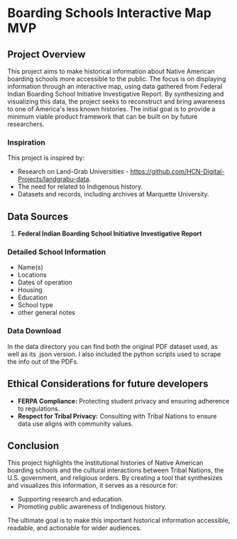 # Boarding Schools Interactive Map MVP

## Project Overview
This project aims to make historical information about Native American boarding schools more accessible to the public. The focus is on displaying information through an interactive map, using data gathered from Federal Indian Boarding School Initiative Investigative Report. By synthesizing and visualizing this data, the project seeks to reconstruct and bring awareness to one of America's less known histories. The initial goal is to provide a minimum viable product framework that can be built on by future researchers.

### Inspiration
This project is inspired by:
- Research on Land-Grab Universities - https://github.com/HCN-Digital-Projects/landgrabu-data.
- The need for related to Indigenous history.
- Datasets and records, including archives at Marquette University.

## Data Sources
1. **Federal Indian Boarding School Initiative Investigative Report**


### Detailed School Information
- Name(s)
- Locations
- Dates of operation
- Housing
- Education
- School type
- other general notes
       

### Data Download
In the data directory you can find both the original PDF dataset used, as well as its .json version. I also included the python scripts used to scrape the info out of the PDFs. 

## Ethical Considerations for future developers
- **FERPA Compliance:** Protecting student privacy and ensuring adherence to regulations.
- **Respect for Tribal Privacy:** Consulting with Tribal Nations to ensure data use aligns with community values.

## Conclusion
This project highlights the institutional histories of Native American boarding schools and the cultural interactions between Tribal Nations, the U.S. government, and religious orders. By creating a tool that synthesizes and visualizes this information, it serves as a resource for:
- Supporting research and education.
- Promoting public awareness of Indigenous history.

The ultimate goal is to make this important historical information accessible, readable, and actionable for wider audiences.

